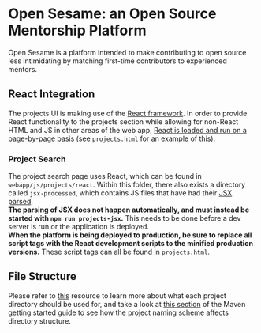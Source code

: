 # Open Sesame: an Open Source Mentorship Platform
Open Sesame is a platform intended to make contributing to open source less intimidating by matching first-time contributors to experienced mentors.

## React Integration
The projects UI is making use of the [React framework](https://reactjs.org/). In order to provide React functionality to the projects section while allowing for non-React HTML and JS
in other areas of the web app, [React is loaded and run on a page-by-page basis](https://reactjs.org/docs/add-react-to-a-website.html) (see `projects.html` for an example of this).
### Project Search
The project search page uses React, which can be found in `webapp/js/projects/react`. Within this folder, there also exists a directory called `jsx-processed`, which
contains JS files that have had their [JSX parsed](https://reactjs.org/docs/add-react-to-a-website.html#add-jsx-to-a-project).\
**The parsing of JSX does not happen automatically, and must instead be started with `npm run projects-jsx`.** This needs to be done before a dev server is run or
the application is deployed.\
**When the platform is being deployed to production, be sure to replace all script tags with the React development scripts to the minified production versions.**
These script tags can all be found in `projects.html`.

## File Structure
Please refer to [this](https://maven.apache.org/guides/introduction/introduction-to-the-standard-directory-layout.html) resource to learn more about what each project directory should be used for, and take a look at [this section](https://maven.apache.org/guides/getting-started/#how-do-i-make-my-first-maven-project) of the Maven getting started guide to see how the project naming scheme affects directory structure.
